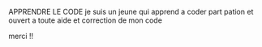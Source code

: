 APPRENDRE LE CODE
je suis un jeune qui apprend a coder part pation et ouvert a toute aide et correction de mon code 

merci !!


